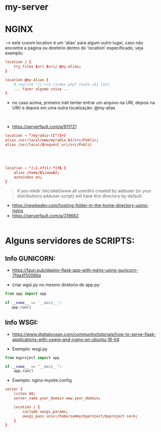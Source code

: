# my-server


# NGINX
--> este cusom location é um 'alias' para algum outro lugar, caso não encontre a página ou diretório dentro do 'location' especificado, veja exemplo:

```conf
location / {
    try_files $uri $uri/ @my-alias;
}

location @my-alias {
    # rewrite ^/(.+)$ /index.php?_route_=$1 last;
    ... fazer alguma coisa ...
}
```
   
- no caso acima, primeiro irah tentar entrar um arquivo na URI, depois na URI/ e depois em uma outra localização: @my-alias
<!-- 
    proxy_pass http://site/socket.io; 

location ~ ^/~(.+?)(/.*)?$ {
    alias /home/$1/www$2;
    autoindex on;
}

-->
   <br />

- https://serverfault.com/a/811721

```conf
location ~ ^/myradio-([^/]+)
alias /usr/local/www/myradio-$1/src/Public;
alias /usr/local/$request_uri/src/Public
```


<br />
<br />

```conf
location ~ ^/~(.+?)(/.*)?$ {
    alias /home/$1/www$2;
    autoindex on;
}
```

> if you mkdir /etc/skel/www all userdirs created by adduser (or your distributions adduser-script) will have this directory by default.
- https://newbedev.com/hosting-folder-in-the-home-directory-using-nginx
- https://serverfault.com/a/319662
   <br />
   <br />


# Alguns servidores de SCRIPTS:

## Info GUNICORN: 
- https://faun.pub/deploy-flask-app-with-nginx-using-gunicorn-7fda4f50066a

- criar wgsi.py no mesmo diretorio de app.py:
```py
from app import app
 
if __name__ == '__main__':
   app.run()
```


## Info WSGI:
- https://www.digitalocean.com/community/tutorials/how-to-serve-flask-applications-with-uswgi-and-nginx-on-ubuntu-18-04

- Exemplo: wsgi.py


```py
from myproject import app

if __name__ == "__main__":
    app.run()
```

- Exemplo: nginx-mysite.config
```conf
server {
    listen 80;
    server_name your_domain www.your_domain;

    location / {
        include uwsgi_params;
        uwsgi_pass unix:/home/sammy/myproject/myproject.sock;
    }
}
```
